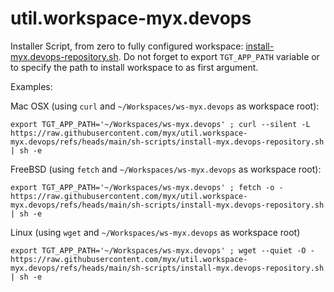 # util.workspace-myx.devops


Installer Script, from zero to fully configured workspace: [install-myx.devops-repository.sh](https://github.com/myx/util.workspace-myx.devops/blob/main/sh-scripts/install-myx.devops-repository.sh). Do not forget to export `TGT_APP_PATH` variable or to specify the path to install workspace to as first argument.

Examples:

 Mac OSX (using `curl` and `~/Workspaces/ws-myx.devops` as workspace root):
 
	export TGT_APP_PATH='~/Workspaces/ws-myx.devops' ; curl --silent -L https://raw.githubusercontent.com/myx/util.workspace-myx.devops/refs/heads/main/sh-scripts/install-myx.devops-repository.sh | sh -e
	
 FreeBSD (using `fetch` and `~/Workspaces/ws-myx.devops` as workspace root):

	export TGT_APP_PATH='~/Workspaces/ws-myx.devops' ; fetch -o - https://raw.githubusercontent.com/myx/util.workspace-myx.devops/refs/heads/main/sh-scripts/install-myx.devops-repository.sh | sh -e
	
 Linux (using `wget` and `~/Workspaces/ws-myx.devops` as workspace root)
 
	export TGT_APP_PATH='~/Workspaces/ws-myx.devops' ; wget --quiet -O - https://raw.githubusercontent.com/myx/util.workspace-myx.devops/refs/heads/main/sh-scripts/install-myx.devops-repository.sh | sh -e

